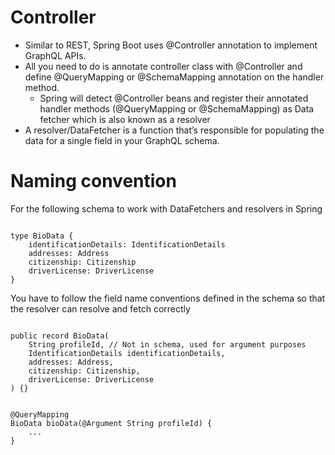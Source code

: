 # Controller

- Similar to REST, Spring Boot uses @Controller annotation to implement GraphQL APIs.
- All you need to do is annotate controller class with @Controller and define @QueryMapping or @SchemaMapping annotation on the handler method.
  - Spring will detect @Controller beans and register their annotated handler methods (@QueryMapping or @SchemaMapping) as Data fetcher which is also known as a resolver
- A resolver/DataFetcher is a function that’s responsible for populating the data for a single field in your GraphQL schema.


# Naming convention

For the following schema to work with DataFetchers and resolvers in Spring

```

type BioData {
    identificationDetails: IdentificationDetails
    addresses: Address
    citizenship: Citizenship
    driverLicense: DriverLicense
}

```

You have to follow the field name conventions defined in the schema so that the resolver can resolve and fetch correctly

```

public record BioData(
    String profileId, // Not in schema, used for argument purposes
    IdentificationDetails identificationDetails, 
    addresses: Address,
    citizenship: Citizenship,
    driverLicense: DriverLicense
) {}


@QueryMapping
BioData bioData(@Argument String profileId) {
    ...
}


```

